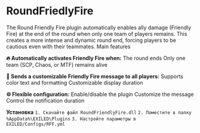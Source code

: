 # RoundFriedlyFire
The Round Friendly Fire plugin automatically enables ally damage (Friendly Fire) at the end of the round when only one team of players remains. This creates a more intense and dynamic round end, forcing players to be cautious even with their teammates.
Main features

**🔥 Automatically activates Friendly Fire when:**
The round ends
Only one team (SCP, Chaos, or MTF) remains alive

**📢 Sends a customizable Friendly Fire message to all players:**
Supports color text and formatting
Customizable display duration

**⚙️ Flexible configuration:**
Enable/disable the plugin
Customize the message
Control the notification duration

**Установка**
  `1. Скачайте файл RoundFriendlyFire.dll`
  `2. Поместите в папку %AppData%\EXILED\Plugins`
  `3. Настройте параметры в EXILED/Configs/RFF.yml`
